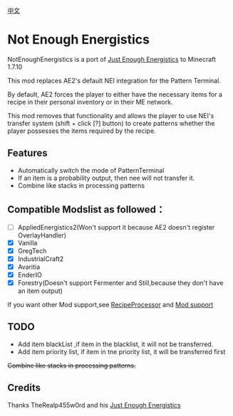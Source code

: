 [中文](READNE_CN.md)

# Not Enough Energistics
NotEnoughEnergistics is a port of [Just Enough Energistics](https://www.curseforge.com/minecraft/mc-mods/just-enough-energistics-jee) to Minecraft 1.7.10

This mod replaces AE2's default NEI integration for the Pattern Terminal.

By default, AE2 forces the player to either have the necessary items for a recipe in their personal inventory or in their ME network.

This mod removes that functionality and allows the player to use NEI's transfer system (shift + click [?] button) to create patterns whether the player possesses the items required by the recipe.


## Features

- Automatically switch the mode of PatternTerminal
- If an item is a probability output, then nee will not transfer it.
- Combine like stacks in processing patterns

## Compatible Modslist as followed：

- [ ]  AppliedEnergistics2(Won't support it because AE2 doesn't register OverlayHandler)
- [x]  Vanilla
- [x]  GregTech
- [x]  IndustrialCraft2
- [x]  Avaritia
- [x]  EnderIO 
- [x]  Forestry(Doesn't support Fermenter and Still,because they don't have an item output)

If you want other Mod support,see [RecipeProcessor](./src/main/java/com/github/vfyjxf/nee/processor/RecipeProcessor.java) and [Mod support](https://github.com/vfyjxf/NotEnoughEnergistics/issues/1)

## TODO

- Add item blackList ,if item in the blacklist, it will not be transferred.
- Add item  priority list, if item in tne priority list, it will be transferred first

~~Combine like stacks in processing patterns.~~

## Credits
Thanks TheRealp455w0rd and his [Just Enough Energistics](https://www.curseforge.com/minecraft/mc-mods/just-enough-energistics-jee)
